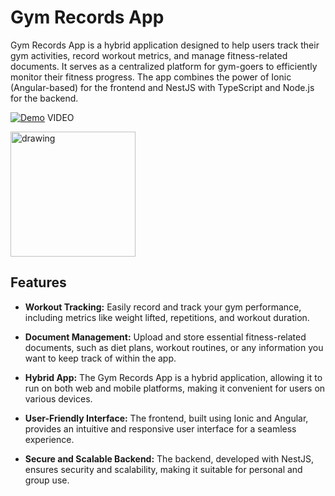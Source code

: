 # Gym Records App

Gym Records App is a hybrid application designed to help users track their gym activities, record workout metrics, and manage fitness-related documents. It serves as a centralized platform for gym-goers to efficiently monitor their fitness progress. The app combines the power of Ionic (Angular-based) for the frontend and NestJS with TypeScript and Node.js for the backend.

[![Demo](https://img.shields.io/badge/Click-Me)](https://youtu.be/gLQDoQN-3So) VIDEO

<a href="https://youtu.be/gLQDoQN-3So" target="_blank">
        <img src="https://github-production-user-asset-6210df.s3.amazonaws.com/55183734/277376819-97142bb9-670a-4feb-9725-7f9e280cdfd0.png" alt="drawing" width="200"/>
</a>

## Features

- **Workout Tracking:** Easily record and track your gym performance, including metrics like weight lifted, repetitions, and workout duration.

- **Document Management:** Upload and store essential fitness-related documents, such as diet plans, workout routines, or any information you want to keep track of within the app.

- **Hybrid App:** The Gym Records App is a hybrid application, allowing it to run on both web and mobile platforms, making it convenient for users on various devices.

- **User-Friendly Interface:** The frontend, built using Ionic and Angular, provides an intuitive and responsive user interface for a seamless experience.

- **Secure and Scalable Backend:** The backend, developed with NestJS, ensures security and scalability, making it suitable for personal and group use.
